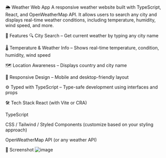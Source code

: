 🌦️ Weather Web App
A responsive weather website built with TypeScript, React, and OpenWeatherMap API. It allows users to search any city and displays real-time weather conditions, including temperature, humidity, wind speed, and more.

🧩 Features
🔍 City Search – Get current weather by typing any city name

🌡️ Temperature & Weather Info – Shows real-time temperature, condition, humidity, wind speed

🗺️ Location Awareness – Displays country and city name

📱 Responsive Design – Mobile and desktop-friendly layout

⚙️ Typed with TypeScript – Type-safe development using interfaces and props

🛠️ Tech Stack
React (with Vite or CRA)

TypeScript

CSS / Tailwind / Styled Components (customize based on your styling approach)

OpenWeatherMap API (or any weather API)


🔗 Screenshot
![image](https://github.com/user-attachments/assets/96590e9e-7ddb-47dc-8aef-5779b801c123)
